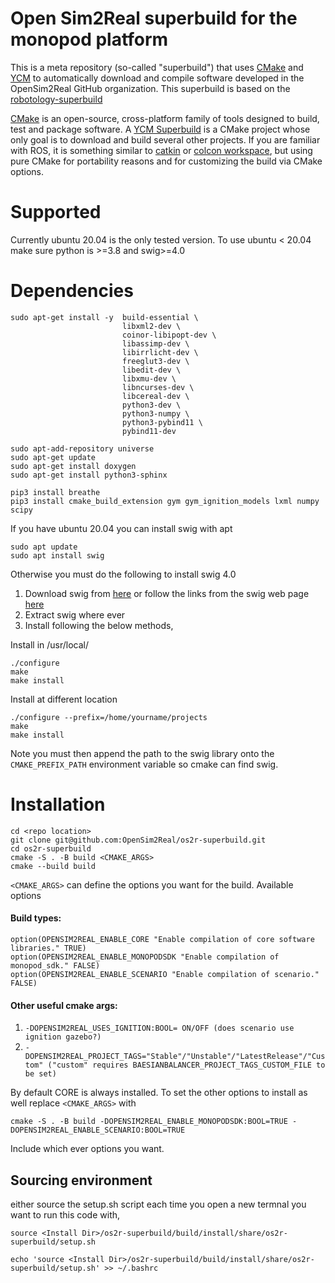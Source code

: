 # Open Sim2Real superbuild for the monopod platform

This is a meta repository (so-called "superbuild") that uses [CMake](https://cmake.org/) and [YCM](https://github.com/robotology/ycm) to automatically
download and compile software developed in the OpenSim2Real GitHub organization. This superbuild is based on the [robotology-superbuild](https://github.com/robotology/robotology-superbuild)

[CMake](https://cmake.org/) is an open-source, cross-platform family of tools designed to build, test and package software.
A [YCM Superbuild](http://robotology.github.io/ycm/gh-pages/git-master/index.html#superbuild) is a CMake project whose only goal is to download and build several other projects.
If you are familiar with ROS, it is something similar to [catkin](http://wiki.ros.org/catkin/workspaces) or [colcon workspace](https://colcon.readthedocs.io/en/released/user/quick-start.html), but using pure CMake for portability reasons and for customizing the build via CMake options.

<!-- Furthermore, the `robotology-superbuild` also contains some infrastructure to build **binaries** of the contained projects for some platforms.
You can read more about the superbuild concept in [YCM documentation](http://robotology.github.io/ycm/gh-pages/latest/index.html) or in the [related IRC paper](http://lornat75.github.io/papers/2018/domenichelli-irc.pdf). -->
# Supported
Currently ubuntu 20.04 is the only tested version. To use ubuntu < 20.04 make sure python is >=3.8 and swig>=4.0

# Dependencies

```
sudo apt-get install -y  build-essential \
                         libxml2-dev \
                         coinor-libipopt-dev \
                         libassimp-dev \
                         libirrlicht-dev \
                         freeglut3-dev \
                         libedit-dev \
                         libxmu-dev \
                         libncurses-dev \
                         libcereal-dev \
                         python3-dev \
                         python3-numpy \
                         python3-pybind11 \
                         pybind11-dev
```

<!-- might need this libeigen3-dev -->

```
sudo apt-add-repository universe
sudo apt-get update
sudo apt-get install doxygen
sudo apt-get install python3-sphinx
```

```
pip3 install breathe
pip3 install cmake_build_extension gym gym_ignition_models lxml numpy scipy
```

If you have ubuntu 20.04 you can install swig with apt
```
sudo apt update
sudo apt install swig
```

Otherwise you must do the following to install swig 4.0
1. Download swig from [here](https://sourceforge.net/projects/swig/files/swigwin/swigwin-4.0.2/swigwin-4.0.2.zip/download?use_mirror=newcontinuum) or follow the links from the swig web page [here](http://www.swig.org/download.html)
2. Extract swig where ever
3. Install following the below methods,

Install in /usr/local/
```
./configure
make
make install
```

Install at different location
```
./configure --prefix=/home/yourname/projects
make
make install
```

Note you must then append the path to the swig library onto the `CMAKE_PREFIX_PATH` environment variable so cmake can find swig.

# Installation

```
cd <repo location>
git clone git@github.com:OpenSim2Real/os2r-superbuild.git
cd os2r-superbuild
cmake -S . -B build <CMAKE_ARGS>
cmake --build build
```

`<CMAKE_ARGS>` can define the options you want for the build. Available options

#### Build types:

```
option(OPENSIM2REAL_ENABLE_CORE "Enable compilation of core software libraries." TRUE)
option(OPENSIM2REAL_ENABLE_MONOPODSDK "Enable compilation of monopod_sdk." FALSE)
option(OPENSIM2REAL_ENABLE_SCENARIO "Enable compilation of scenario." FALSE)
```
#### Other useful cmake args:

1. `-DOPENSIM2REAL_USES_IGNITION:BOOL= ON/OFF (does scenario use ignition gazebo?)`
2. `-DOPENSIM2REAL_PROJECT_TAGS="Stable"/"Unstable"/"LatestRelease"/"Custom" ("custom" requires BAESIANBALANCER_PROJECT_TAGS_CUSTOM_FILE to be set)`

By default CORE is always installed. To set the other options to install as well replace `<CMAKE_ARGS>` with
```
cmake -S . -B build -DOPENSIM2REAL_ENABLE_MONOPODSDK:BOOL=TRUE -DOPENSIM2REAL_ENABLE_SCENARIO:BOOL=TRUE
```

Include which ever options you want.

## Sourcing environment

either source the setup.sh script each time you open a new termnal you want to run this code with,
```
source <Install Dir>/os2r-superbuild/build/install/share/os2r-superbuild/setup.sh
```

```
echo 'source <Install Dir>/os2r-superbuild/build/install/share/os2r-superbuild/setup.sh' >> ~/.bashrc
```
